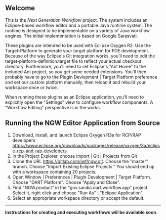 Welcome
-------

This is the *Next Generation Workflow* project. The system includes an
Eclipse-based workflow editor and a portable Java runtime system. The
runtime is designed to be implementable on a variety of Java workflow
engines. The initial implementation is based on Google Sarasvati.

These plugins are intended to be used with Eclipse Oxygen R2. Use the
Target-Platform to generate your target platform for PDE
development. Because of the way Eclipse's Git integration works,
you'll need to edit the target-platform-definition.target file to
reflect your actual checkout directory. Furthermore, you'll need to
set Eclipse's "Ant Home" to the included Ant project, so you get some
needed extensions. You'll then probably have to go to the Plugin
Devlopment | Target Platform preference and set our custom platform
manually, then reload it and rebuild your workspace once or
twice. 

When running these plugins as an Eclipse application, you'll need to
explicitly open the "Settings" view to configure workflow
components. A "Workflow Editing" perspective is in the works.

Running	the NGW	Editor Application from Source
-----------

 1. Download, install, and launch Eclipse Oxygen R3a for RCP/RAP developers
   https://www.eclipse.org/downloads/packages/release/oxygen/3a/eclipse-rcp-and-rap-developers
 2. In the Project Explorer, choose Import | Git | Projects from Git
 3. Clone the URL https://gitlab.com/iwf/ngw.git. Choose the "master" branch. Choose "Import Existing Eclipse Projects." You should end 
 up with a workspace containing 20 projects.
 4. Open Window | Preferences | Plugin Development | Target Platform. Choose "DART Platform". Choose "Apply and Close".
 5. Find	"NGW.product" in the "gov.sandia.dart.workflow.app" project. Select it, right click and	choose "Run As" | "Eclipse Application".
 6. Select an appropriate workspace directory or accept the default. 

-------------

**Instructions for creating and executing workflows will be available soon.**
 

